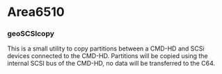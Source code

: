 # Area6510

### geoSCSIcopy
This is a small utility to copy partitions between a CMD-HD and SCSi devices connected to the CMD-HD. Partitions will be copied using the internal SCSI bus of the CMD-HD, no data will be transferred to the C64.
